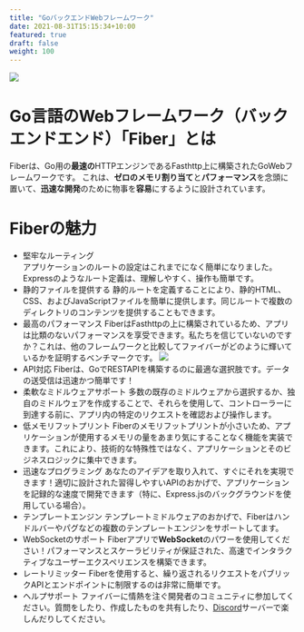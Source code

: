 ```yaml
---
title: "GoバックエンドWebフレームワーク"
date: 2021-08-31T15:15:34+10:00
featured: true
draft: false
weight: 100
---
```

![ ](/images/post/Golang/fiber.svg)  

# Go言語のWebフレームワーク（バックエンドエンド）「Fiber」とは  
Fiberは、Go用の**最速の**HTTPエンジンであるFasthttp上に構築されたGoWebフレームワークです。
これは、**ゼロのメモリ割り当て**と**パフォーマンス**を念頭に置いて、**迅速な開発**のために物事を**容易**にするように設計されています。
# Fiberの魅力  
- 堅牢なルーティング  
    アプリケーションのルートの設定はこれまでになく簡単になりました。Expressのようなルート定義は、理解しやすく、操作も簡単です。
- 静的ファイルを提供する
    静的ルートを定義することにより、静的HTML、CSS、およびJavaScriptファイルを簡単に提供します。同じルートで複数のディレクトリのコンテンツを提供することもできます。
- 最高のパフォーマンス
    FiberはFasthttpの上に構築されているため、アプリは比類のないパフォーマンスを享受できます。私たちを信じていないのですか？これは、他のフレームワークと比較してファイバーがどのように輝いているかを証明するベンチマークです。
![ ](/images/post/Golang/benchmark-pipeline.png)    
- API対応
    Fiberは、GoでRESTAPIを構築するのに最適な選択肢です。データの送受信は迅速かつ簡単です！
- 柔軟なミドルウェアサポート
    多数の既存のミドルウェアから選択するか、独自のミドルウェアを作成することで、それらを使用して、コントローラーに到達する前に、アプリ内の特定のリクエストを確認および操作します。
- 低メモリフットプリント
    Fiberのメモリフットプリントが小さいため、アプリケーションが使用するメモリの量をあまり気にすることなく機能を実装できます。これにより、技術的な特殊性ではなく、アプリケーションとそのビジネスロジックに集中できます。
- 迅速なプログラミング
    あなたのアイデアを取り入れて、すぐにそれを実現できます！適切に設計された習得しやすいAPIのおかげで、アプリケーションを記録的な速度で開発できます（特に、Express.jsのバックグラウンドを使用している場合）。
- テンプレートエンジン
    テンプレートミドルウェアのおかげで、Fiberはハンドルバーやパグなどの複数のテンプレートエンジンをサポートしてます。
- WebSocketのサポート
    Fiberアプリで**WebSocket**のパワーを使用してください！パフォーマンスとスケーラビリティが保証された、高速でインタラクティブなユーザーエクスペリエンスを構築できます。
- レートリミッター
    Fiberを使用すると、繰り返されるリクエストをパブリックAPIとエンドポイントに制限するのは非常に簡単です。
- ヘルプサポート
    ファイバーに情熱を注ぐ開発者のコ​​ミュニティに参加してください。質問をしたり、作成したものを共有したり、[Discord](https://discord.com/?utm_source=Discord%20Widget&utm_medium=Logo)サーバーで楽しんだりしてください。